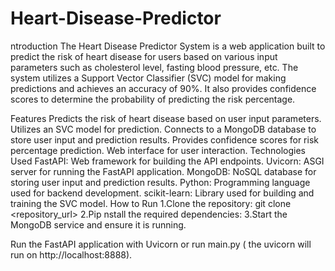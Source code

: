 # Heart-Disease-Predictor
ntroduction
The Heart Disease Predictor System is a web application built to predict the risk of heart disease for users based on various input parameters such as cholesterol level, fasting blood pressure, etc. The system utilizes a Support Vector Classifier (SVC) model for making predictions and achieves an accuracy of 90%. It also provides confidence scores to determine the probability of predicting the risk percentage.

Features
Predicts the risk of heart disease based on user input parameters.
Utilizes an SVC model for prediction.
Connects to a MongoDB database to store user input and prediction results.
Provides confidence scores for risk percentage prediction.
Web interface for user interaction.
Technologies Used
FastAPI: Web framework for building the API endpoints.
Uvicorn: ASGI server for running the FastAPI application.
MongoDB: NoSQL database for storing user input and prediction results.
Python: Programming language used for backend development.
scikit-learn: Library used for building and training the SVC model.
How to Run
1.Clone the repository:
git clone <repository_url>
2.Pip nstall the required dependencies:
3.Start the MongoDB service and ensure it is running.

Run the FastAPI application with Uvicorn or run main.py ( the uvicorn will run on http://localhost:8888).
